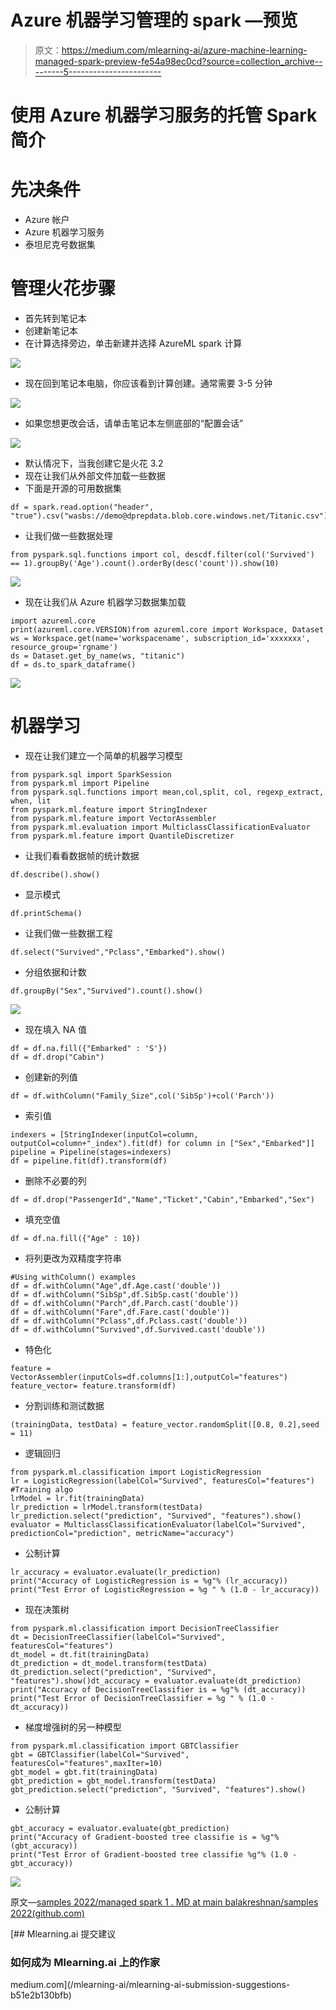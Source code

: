 # Azure 机器学习管理的 spark —预览

> 原文：<https://medium.com/mlearning-ai/azure-machine-learning-managed-spark-preview-fe54a98ec0cd?source=collection_archive---------5----------------------->

# 使用 Azure 机器学习服务的托管 Spark 简介

# 先决条件

*   Azure 帐户
*   Azure 机器学习服务
*   泰坦尼克号数据集

# 管理火花步骤

*   首先转到笔记本
*   创建新笔记本
*   在计算选择旁边，单击新建并选择 AzureML spark 计算

![](img/c6baca8f87d663db556946ef6e26bc7d.png)

*   现在回到笔记本电脑，你应该看到计算创建。通常需要 3-5 分钟

![](img/d71c0cc93881739b45260edb6b73ba6e.png)

*   如果您想更改会话，请单击笔记本左侧底部的“配置会话”

![](img/3d78baf673761bf69cdc9a08cc0ce1b7.png)

*   默认情况下，当我创建它是火花 3.2
*   现在让我们从外部文件加载一些数据
*   下面是开源的可用数据集

```
df = spark.read.option("header", "true").csv("wasbs://demo@dprepdata.blob.core.windows.net/Titanic.csv")
```

*   让我们做一些数据处理

```
from pyspark.sql.functions import col, descdf.filter(col('Survived') == 1).groupBy('Age').count().orderBy(desc('count')).show(10)
```

![](img/ab70791245952c789d596db35824b559.png)

*   现在让我们从 Azure 机器学习数据集加载

```
import azureml.core
print(azureml.core.VERSION)from azureml.core import Workspace, Dataset
ws = Workspace.get(name='workspacename', subscription_id='xxxxxxx', resource_group='rgname')
ds = Dataset.get_by_name(ws, "titanic")
df = ds.to_spark_dataframe()
```

![](img/ccfbf3db801396aaeca607df6b43ff96.png)

# 机器学习

*   现在让我们建立一个简单的机器学习模型

```
from pyspark.sql import SparkSession
from pyspark.ml import Pipeline
from pyspark.sql.functions import mean,col,split, col, regexp_extract, when, lit
from pyspark.ml.feature import StringIndexer
from pyspark.ml.feature import VectorAssembler
from pyspark.ml.evaluation import MulticlassClassificationEvaluator
from pyspark.ml.feature import QuantileDiscretizer
```

*   让我们看看数据帧的统计数据

```
df.describe().show()
```

*   显示模式

```
df.printSchema()
```

*   让我们做一些数据工程

```
df.select("Survived","Pclass","Embarked").show()
```

*   分组依据和计数

```
df.groupBy("Sex","Survived").count().show()
```

![](img/b1a0dcab1cc19c2ae11c38293f552cad.png)

*   现在填入 NA 值

```
df = df.na.fill({"Embarked" : 'S'})
df = df.drop("Cabin")
```

*   创建新的列值

```
df = df.withColumn("Family_Size",col('SibSp')+col('Parch'))
```

*   索引值

```
indexers = [StringIndexer(inputCol=column, outputCol=column+"_index").fit(df) for column in ["Sex","Embarked"]]
pipeline = Pipeline(stages=indexers)
df = pipeline.fit(df).transform(df)
```

*   删除不必要的列

```
df = df.drop("PassengerId","Name","Ticket","Cabin","Embarked","Sex")
```

*   填充空值

```
df = df.na.fill({"Age" : 10})
```

*   将列更改为双精度字符串

```
#Using withColumn() examples
df = df.withColumn("Age",df.Age.cast('double'))
df = df.withColumn("SibSp",df.SibSp.cast('double'))
df = df.withColumn("Parch",df.Parch.cast('double'))
df = df.withColumn("Fare",df.Fare.cast('double'))
df = df.withColumn("Pclass",df.Pclass.cast('double'))
df = df.withColumn("Survived",df.Survived.cast('double'))
```

*   特色化

```
feature = VectorAssembler(inputCols=df.columns[1:],outputCol="features")
feature_vector= feature.transform(df)
```

*   分割训练和测试数据

```
(trainingData, testData) = feature_vector.randomSplit([0.8, 0.2],seed = 11)
```

*   逻辑回归

```
from pyspark.ml.classification import LogisticRegression
lr = LogisticRegression(labelCol="Survived", featuresCol="features")
#Training algo
lrModel = lr.fit(trainingData)
lr_prediction = lrModel.transform(testData)
lr_prediction.select("prediction", "Survived", "features").show()
evaluator = MulticlassClassificationEvaluator(labelCol="Survived", predictionCol="prediction", metricName="accuracy")
```

*   公制计算

```
lr_accuracy = evaluator.evaluate(lr_prediction)
print("Accuracy of LogisticRegression is = %g"% (lr_accuracy))
print("Test Error of LogisticRegression = %g " % (1.0 - lr_accuracy))
```

*   现在决策树

```
from pyspark.ml.classification import DecisionTreeClassifier
dt = DecisionTreeClassifier(labelCol="Survived", featuresCol="features")
dt_model = dt.fit(trainingData)
dt_prediction = dt_model.transform(testData)
dt_prediction.select("prediction", "Survived", "features").show()dt_accuracy = evaluator.evaluate(dt_prediction)
print("Accuracy of DecisionTreeClassifier is = %g"% (dt_accuracy))
print("Test Error of DecisionTreeClassifier = %g " % (1.0 - dt_accuracy))
```

*   梯度增强树的另一种模型

```
from pyspark.ml.classification import GBTClassifier
gbt = GBTClassifier(labelCol="Survived", featuresCol="features",maxIter=10)
gbt_model = gbt.fit(trainingData)
gbt_prediction = gbt_model.transform(testData)
gbt_prediction.select("prediction", "Survived", "features").show()
```

*   公制计算

```
gbt_accuracy = evaluator.evaluate(gbt_prediction)
print("Accuracy of Gradient-boosted tree classifie is = %g"% (gbt_accuracy))
print("Test Error of Gradient-boosted tree classifie %g"% (1.0 - gbt_accuracy))
```

![](img/7bf4da679a76f97a59496ddf6d8272d2.png)

原文—[samples 2022/managed spark 1 . MD at main balakreshnan/samples 2022(github.com)](https://github.com/balakreshnan/Samples2022/blob/main/AzureMLV2/managedspark1.md)

[](/mlearning-ai/mlearning-ai-submission-suggestions-b51e2b130bfb) [## Mlearning.ai 提交建议

### 如何成为 Mlearning.ai 上的作家

medium.com](/mlearning-ai/mlearning-ai-submission-suggestions-b51e2b130bfb)